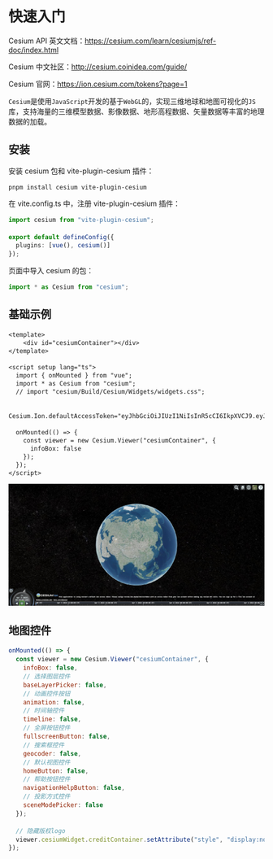 # 快速入门

Cesium API 英文文档：https://cesium.com/learn/cesiumjs/ref-doc/index.html

Cesium 中文社区：http://cesium.coinidea.com/guide/

Cesium 官网：https://ion.cesium.com/tokens?page=1



`Cesium`是使用`JavaScript`开发的基于`WebGL`的，实现三维地球和地图可视化的`JS`库，支持海量的三维模型数据、影像数据、地形高程数据、矢量数据等丰富的地理数据的加载。



## 安装

安装 cesium 包和 vite-plugin-cesium 插件：

```shell
pnpm install cesium vite-plugin-cesium
```

在 vite.config.ts 中，注册 vite-plugin-cesium 插件：

```ts
import cesium from "vite-plugin-cesium";

export default defineConfig({
  plugins: [vue(), cesium()]
});
```

页面中导入 cesium 的包：

```js
import * as Cesium from "cesium";
```



## 基础示例

```vue
<template>
	<div id="cesiumContainer"></div>
</template>

<script setup lang="ts">
  import { onMounted } from "vue";
  import * as Cesium from "cesium";
  // import "cesium/Build/Cesium/Widgets/widgets.css";

  Cesium.Ion.defaultAccessToken="eyJhbGciOiJIUzI1NiIsInR5cCI6IkpXVCJ9.eyJqdGkiOiI3OGM4MGQ0MS1jZmY0LTQ4YzctYjUzOS1hNWFjZDE3N2EwYTAiLCJpZCI6MTE2MzEzLCJpYXQiOjE3MTIzNzA5MDl9.nnflgZl7_uVVXmVVaZulVOPPOcczeQOwc8oanzXdDKA";

  onMounted(() => {
    const viewer = new Cesium.Viewer("cesiumContainer", {
      infoBox: false
    });
  });
</script>
```

![01-basic](./images/01-basic.jpg)



## 地图控件

```js
onMounted(() => {
  const viewer = new Cesium.Viewer("cesiumContainer", {
    infoBox: false,
    // 选择图层控件
    baseLayerPicker: false,
    // 动画控件按钮
    animation: false,
    // 时间轴控件
    timeline: false,
    // 全屏按钮控件
    fullscreenButton: false,
    // 搜索框控件
    geocoder: false,
    // 默认视图控件
    homeButton: false,
    // 帮助按钮控件
    navigationHelpButton: false,
    // 投影方式控件
    sceneModePicker: false
  });

  // 隐藏版权logo
  viewer.cesiumWidget.creditContainer.setAttribute("style", "display:none");
});
```

